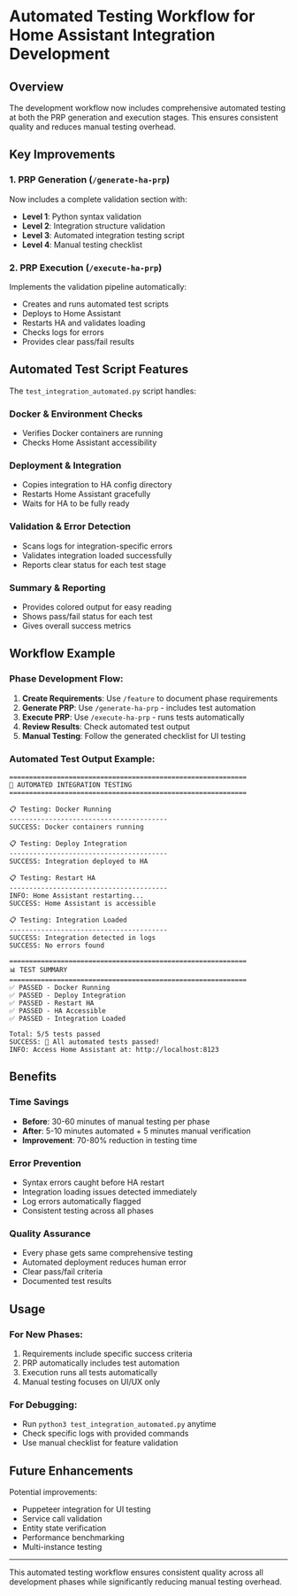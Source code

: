 # Automated Testing Workflow for Home Assistant Integration Development

## Overview

The development workflow now includes comprehensive automated testing at both the PRP generation and execution stages. This ensures consistent quality and reduces manual testing overhead.

## Key Improvements

### 1. **PRP Generation (`/generate-ha-prp`)**
Now includes a complete validation section with:
- **Level 1**: Python syntax validation
- **Level 2**: Integration structure validation
- **Level 3**: Automated integration testing script
- **Level 4**: Manual testing checklist

### 2. **PRP Execution (`/execute-ha-prp`)**
Implements the validation pipeline automatically:
- Creates and runs automated test scripts
- Deploys to Home Assistant
- Restarts HA and validates loading
- Checks logs for errors
- Provides clear pass/fail results

## Automated Test Script Features

The `test_integration_automated.py` script handles:

### Docker & Environment Checks
- Verifies Docker containers are running
- Checks Home Assistant accessibility

### Deployment & Integration
- Copies integration to HA config directory
- Restarts Home Assistant gracefully
- Waits for HA to be fully ready

### Validation & Error Detection
- Scans logs for integration-specific errors
- Validates integration loaded successfully
- Reports clear status for each test stage

### Summary & Reporting
- Provides colored output for easy reading
- Shows pass/fail status for each test
- Gives overall success metrics

## Workflow Example

### Phase Development Flow:
1. **Create Requirements**: Use `/feature` to document phase requirements
2. **Generate PRP**: Use `/generate-ha-prp` - includes test automation
3. **Execute PRP**: Use `/execute-ha-prp` - runs tests automatically
4. **Review Results**: Check automated test output
5. **Manual Testing**: Follow the generated checklist for UI testing

### Automated Test Output Example:
```
============================================================
🧪 AUTOMATED INTEGRATION TESTING
============================================================

📋 Testing: Docker Running
----------------------------------------
SUCCESS: Docker containers running

📋 Testing: Deploy Integration
----------------------------------------
SUCCESS: Integration deployed to HA

📋 Testing: Restart HA
----------------------------------------
INFO: Home Assistant restarting...
SUCCESS: Home Assistant is accessible

📋 Testing: Integration Loaded
----------------------------------------
SUCCESS: Integration detected in logs
SUCCESS: No errors found

============================================================
📊 TEST SUMMARY
============================================================
✅ PASSED - Docker Running
✅ PASSED - Deploy Integration
✅ PASSED - Restart HA
✅ PASSED - HA Accessible
✅ PASSED - Integration Loaded

Total: 5/5 tests passed
SUCCESS: 🎉 All automated tests passed!
INFO: Access Home Assistant at: http://localhost:8123
```

## Benefits

### Time Savings
- **Before**: 30-60 minutes of manual testing per phase
- **After**: 5-10 minutes automated + 5 minutes manual verification
- **Improvement**: 70-80% reduction in testing time

### Error Prevention
- Syntax errors caught before HA restart
- Integration loading issues detected immediately
- Log errors automatically flagged
- Consistent testing across all phases

### Quality Assurance
- Every phase gets same comprehensive testing
- Automated deployment reduces human error
- Clear pass/fail criteria
- Documented test results

## Usage

### For New Phases:
1. Requirements include specific success criteria
2. PRP automatically includes test automation
3. Execution runs all tests automatically
4. Manual testing focuses on UI/UX only

### For Debugging:
- Run `python3 test_integration_automated.py` anytime
- Check specific logs with provided commands
- Use manual checklist for feature validation

## Future Enhancements

Potential improvements:
- Puppeteer integration for UI testing
- Service call validation
- Entity state verification
- Performance benchmarking
- Multi-instance testing

---

This automated testing workflow ensures consistent quality across all development phases while significantly reducing manual testing overhead.